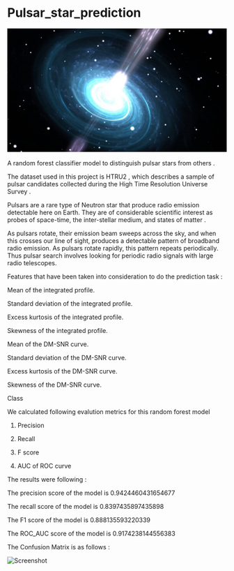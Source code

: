# Pulsar_star_prediction

![Screenshot](pulsarstar.jpeg)


A random forest classifier model to distinguish pulsar stars from others . 

The dataset used in this project is HTRU2 , which describes a sample of pulsar candidates collected during the High Time Resolution Universe Survey .

Pulsars are a rare type of Neutron star that produce radio emission detectable here on Earth. They are of considerable scientific interest as probes of space-time, the inter-stellar medium, and states of matter .

As pulsars rotate, their emission beam sweeps across the sky, and when this crosses our line of sight, produces a detectable pattern of broadband radio emission. As pulsars rotate rapidly, this pattern repeats periodically. Thus pulsar search involves looking for periodic radio signals with large radio telescopes. 

Features that have been taken into consideration to do the prediction task : 

Mean of the integrated profile.

Standard deviation of the integrated profile.

Excess kurtosis of the integrated profile.

Skewness of the integrated profile.

Mean of the DM-SNR curve.

Standard deviation of the DM-SNR curve.

Excess kurtosis of the DM-SNR curve.

Skewness of the DM-SNR curve.

Class


We calculated following  evalution metrics for this random forest model 

1) Precision

2) Recall

3) F score

4) AUC of ROC curve

The results were following : 

The precision score of the model is 0.9424460431654677

The recall score of the model is 0.8397435897435898

The F1 score of the model is 0.888135593220339

The ROC_AUC score of the model is 0.9174238144556383

The Confusion Matrix is as follows :

![Screenshot](confusion_matrix.jpeg)



